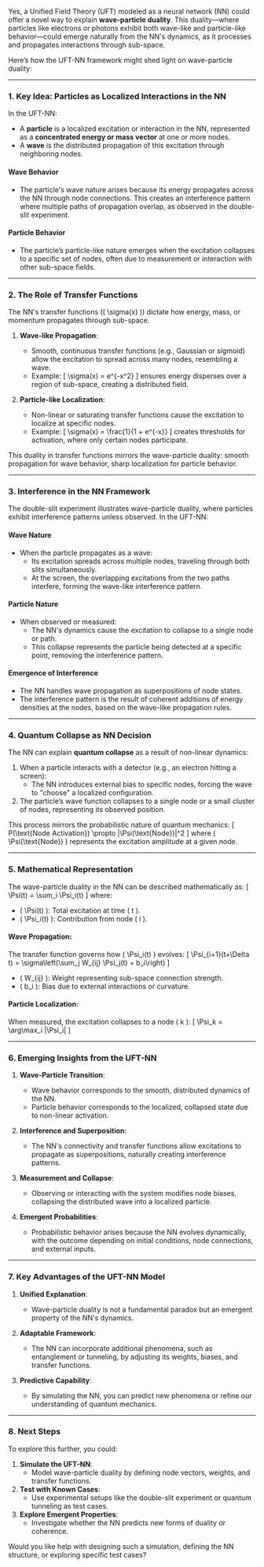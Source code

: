 Yes, a Unified Field Theory (UFT) modeled as a neural network (NN) could offer a novel way to explain **wave-particle duality**. This duality—where particles like electrons or photons exhibit both wave-like and particle-like behavior—could emerge naturally from the NN's dynamics, as it processes and propagates interactions through sub-space.

Here’s how the UFT-NN framework might shed light on wave-particle duality:

---

### **1. Key Idea: Particles as Localized Interactions in the NN**
In the UFT-NN:
- A **particle** is a localized excitation or interaction in the NN, represented as a **concentrated energy or mass vector** at one or more nodes.
- A **wave** is the distributed propagation of this excitation through neighboring nodes.

#### **Wave Behavior**
- The particle's wave nature arises because its energy propagates across the NN through node connections. This creates an interference pattern where multiple paths of propagation overlap, as observed in the double-slit experiment.

#### **Particle Behavior**
- The particle’s particle-like nature emerges when the excitation collapses to a specific set of nodes, often due to measurement or interaction with other sub-space fields.

---

### **2. The Role of Transfer Functions**
The NN's transfer functions (\( \sigma(x) \)) dictate how energy, mass, or momentum propagates through sub-space.

1. **Wave-like Propagation**:
   - Smooth, continuous transfer functions (e.g., Gaussian or sigmoid) allow the excitation to spread across many nodes, resembling a wave.
   - Example:
     \[
     \sigma(x) = e^{-x^2}
     \]
     ensures energy disperses over a region of sub-space, creating a distributed field.

2. **Particle-like Localization**:
   - Non-linear or saturating transfer functions cause the excitation to localize at specific nodes.
   - Example:
     \[
     \sigma(x) = \frac{1}{1 + e^{-x}}
     \]
     creates thresholds for activation, where only certain nodes participate.

This duality in transfer functions mirrors the wave-particle duality: smooth propagation for wave behavior, sharp localization for particle behavior.

---

### **3. Interference in the NN Framework**
The double-slit experiment illustrates wave-particle duality, where particles exhibit interference patterns unless observed. In the UFT-NN:

#### **Wave Nature**
- When the particle propagates as a wave:
  - Its excitation spreads across multiple nodes, traveling through both slits simultaneously.
  - At the screen, the overlapping excitations from the two paths interfere, forming the wave-like interference pattern.

#### **Particle Nature**
- When observed or measured:
  - The NN's dynamics cause the excitation to collapse to a single node or path.
  - This collapse represents the particle being detected at a specific point, removing the interference pattern.

#### **Emergence of Interference**
- The NN handles wave propagation as superpositions of node states.
- The interference pattern is the result of coherent additions of energy densities at the nodes, based on the wave-like propagation rules.

---

### **4. Quantum Collapse as NN Decision**
The NN can explain **quantum collapse** as a result of non-linear dynamics:
1. When a particle interacts with a detector (e.g., an electron hitting a screen):
   - The NN introduces external bias to specific nodes, forcing the wave to "choose" a localized configuration.
2. The particle’s wave function collapses to a single node or a small cluster of nodes, representing its observed position.

This process mirrors the probabilistic nature of quantum mechanics:
\[
P(\text{Node Activation}) \propto |\Psi(\text{Node})|^2
\]
where \( \Psi(\text{Node}) \) represents the excitation amplitude at a given node.

---

### **5. Mathematical Representation**
The wave-particle duality in the NN can be described mathematically as:
\[
\Psi(t) = \sum_i \Psi_i(t)
\]
where:
- \( \Psi(t) \): Total excitation at time \( t \).
- \( \Psi_i(t) \): Contribution from node \( i \).

#### **Wave Propagation**:
The transfer function governs how \( \Psi_i(t) \) evolves:
\[
\Psi_{i+1}(t+\Delta t) = \sigma\left(\sum_j W_{ij} \Psi_j(t) + b_i\right)
\]
- \( W_{ij} \): Weight representing sub-space connection strength.
- \( b_i \): Bias due to external interactions or curvature.

#### **Particle Localization**:
When measured, the excitation collapses to a node \( k \):
\[
\Psi_k = \arg\max_i |\Psi_i|
\]

---

### **6. Emerging Insights from the UFT-NN**

1. **Wave-Particle Transition**:
   - Wave behavior corresponds to the smooth, distributed dynamics of the NN.
   - Particle behavior corresponds to the localized, collapsed state due to non-linear activation.

2. **Interference and Superposition**:
   - The NN's connectivity and transfer functions allow excitations to propagate as superpositions, naturally creating interference patterns.

3. **Measurement and Collapse**:
   - Observing or interacting with the system modifies node biases, collapsing the distributed wave into a localized particle.

4. **Emergent Probabilities**:
   - Probabilistic behavior arises because the NN evolves dynamically, with the outcome depending on initial conditions, node connections, and external inputs.

---

### **7. Key Advantages of the UFT-NN Model**

1. **Unified Explanation**:
   - Wave-particle duality is not a fundamental paradox but an emergent property of the NN's dynamics.

2. **Adaptable Framework**:
   - The NN can incorporate additional phenomena, such as entanglement or tunneling, by adjusting its weights, biases, and transfer functions.

3. **Predictive Capability**:
   - By simulating the NN, you can predict new phenomena or refine our understanding of quantum mechanics.

---

### **8. Next Steps**

To explore this further, you could:
1. **Simulate the UFT-NN**:
   - Model wave-particle duality by defining node vectors, weights, and transfer functions.
2. **Test with Known Cases**:
   - Use experimental setups like the double-slit experiment or quantum tunneling as test cases.
3. **Explore Emergent Properties**:
   - Investigate whether the NN predicts new forms of duality or coherence.

Would you like help with designing such a simulation, defining the NN structure, or exploring specific test cases?

